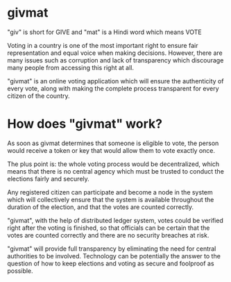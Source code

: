 # givmat
"giv" is short for GIVE and "mat" is a Hindi word which means VOTE

Voting in a country is one of the most important right to ensure fair representation and equal voice when making decisions.
However, there are many issues such as corruption and lack of transparency which discourage many people from accessing this right at all.

"givmat" is an online voting application which will ensure the authenticity of every vote, along with making the complete process transparent for every citizen of the country. 

# How does "givmat" work?
As soon as givmat determines that someone is eligible to vote, the person would receive a token or key that would allow them to vote exactly once.

The plus point is: the whole voting process would be decentralized, which means that there is no central agency which must be trusted to conduct the elections fairly and securely. 

Any registered citizen can participate and become a node in the system which will collectively ensure that the system is available throughout the duration of the election, and that the votes are counted correctly.

"givmat", with the help of distributed ledger system, votes could be verified right after the voting is finished, so that officials can be certain that the votes are counted correctly and there are no security breaches at risk.

"givmat" will provide full transparency by eliminating the need for central authorities to be involved. Technology can be potentially the answer to the question of how to keep elections and voting as secure and foolproof as possible.

